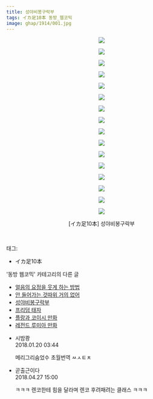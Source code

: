 ```yaml
---
title: 성야비봉구락부
tags: イカ足10本 동방_웹코믹
image: ghap/1914/001.jpg
---
```

<div class="article">
<p style="text-align: center; clear: none; float: none;"><img src="{{ site.nasurl }}/ghap/1914/001.jpg"/></p>
<p style="text-align: center; clear: none; float: none;"><img src="{{ site.nasurl }}/ghap/1914/002.jpg"/></p>
<p style="text-align: center; clear: none; float: none;"><img src="{{ site.nasurl }}/ghap/1914/003.jpg"/></p>
<p style="text-align: center; clear: none; float: none;"><img src="{{ site.nasurl }}/ghap/1914/004.jpg"/></p>
<p style="text-align: center; clear: none; float: none;"><img src="{{ site.nasurl }}/ghap/1914/005.jpg"/></p>
<p style="text-align: center; clear: none; float: none;"><img src="{{ site.nasurl }}/ghap/1914/006.jpg"/></p>
<p style="text-align: center; clear: none; float: none;"><img src="{{ site.nasurl }}/ghap/1914/007.jpg"/></p>
<p style="text-align: center; clear: none; float: none;"><img src="{{ site.nasurl }}/ghap/1914/008.jpg"/></p>
<p style="text-align: center; clear: none; float: none;"><img src="{{ site.nasurl }}/ghap/1914/009.jpg"/></p>
<p style="text-align: center; clear: none; float: none;"><img src="{{ site.nasurl }}/ghap/1914/010.jpg"/></p>
<p style="text-align: center; clear: none; float: none;"><img src="{{ site.nasurl }}/ghap/1914/011.jpg"/></p>
<p style="text-align: center; clear: none; float: none;"><img src="{{ site.nasurl }}/ghap/1914/012.jpg"/></p>
<p style="text-align: center; clear: none; float: none;"><img src="{{ site.nasurl }}/ghap/1914/013.jpg"/></p>
<p style="text-align: center; clear: none; float: none;"><img src="{{ site.nasurl }}/ghap/1914/014.jpg"/></p>
<p style="text-align: center; clear: none; float: none;"><img src="{{ site.nasurl }}/ghap/1914/015.jpg"/></p>
<p style="text-align: center; clear: none; float: none;"><img src="{{ site.nasurl }}/ghap/1914/016.jpg"/></p>
<p style="text-align: center; clear: none; float: none;">[イカ足10本] 성야비봉구락부</p>
<p><br/></p>
</div><div class="tagTrail">
<p>태그: </p>
<ul>
<li>イカ足10本</li>
</ul>
</div><div class="another">
<p>'동방 웹코믹' 카테고리의 다른 글</p>
<ul>
<li><a href="/2016-08-31-ghap_1928">얼음의 요정을 웃게 하는 방법</a></li>
<li><a href="/2016-08-29-ghap_1915">안 들어가는 것따위 거의 없어</a></li>
<li><a href="/2016-08-29-ghap_1914">성야비봉구락부</a></li>
<li><a href="/2016-08-27-ghap_1870">프리덤 태자</a></li>
<li><a href="/2016-08-27-ghap_1862">플랑과 코이시 만화</a></li>
<li><a href="/2016-08-27-ghap_1859">레전드 루미아 만화</a></li>
</ul>
</div><div class="cb_module cb_fluid">
<div class="cb_wrt cb_profile">
<div class="comment">
<ul>
<li class="cb_thumb_off" id="comment15178331">
<div class="cb_comment_area">
<div class="cb_info_area">
<div class="cb_section">
<span class="cb_nick_name">시밤쾅</span>
</div>
<div class="cb_section">
<span class="cb_date">2018.01.20 03:44 </span>
</div>
</div>
<div class="cb_dsc_comment">
<p class="cb_dsc">
											메리그리숨었수 초월번역 ㅆㅅㅌㅊ
										</p>
</div>
</div></li>
<li class="cb_thumb_off" id="comment15246098">
<div class="cb_comment_area">
<div class="cb_info_area">
<div class="cb_section">
<span class="cb_nick_name">곧출근이다</span>
</div>
<div class="cb_section">
<span class="cb_date">2018.04.27 15:00 </span>
</div>
</div>
<div class="cb_dsc_comment">
<p class="cb_dsc">
											ㅋㅋㅋ 렌코한테 힘을 달라며 렌코 후려패려는 클래스 ㅋㅋㅋ
										</p>
</div>
</div></li>
</ul>
</div>
</div><!-- commentList close -->
</div>